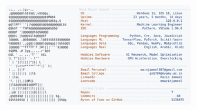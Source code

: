<picture>
  <source srcset="https://raw.githubusercontent.com/mmazinjameel/mmazinjameel/main/dark_mode.svg?v=1745196772" media="(prefers-color-scheme: dark)">
  <img src="https://raw.githubusercontent.com/mmazinjameel/mmazinjameel/main/light_mode.svg?v=1745196772">
</picture>
